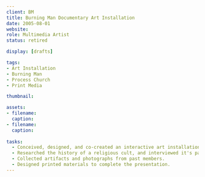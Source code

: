 ```yaml
---
client: BM
title: Burning Man Documentary Art Installation
date: 2005-08-01
website: 
role: Multimedia Artist
status: retired

display: [drafts]

tags:
- Art Installation
- Burning Man
- Process Church
- Print Media

thumbnail: 

assets: 
- filename:
  caption:
- filename:
  caption:
  
tasks: 
  - Conceived, designed, and co-created an interactive art installation displayed in centercamp at the burningman arts festival.
  - Researched the history of a religious cult, and interviewed it's past members.
  - Collected artifacts and photographs from past members.
  - Designed printed materials to complete the presentation.
---
```



